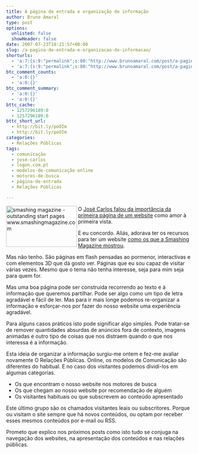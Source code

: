 ```yaml
---
title: A página de entrada e organização de informação
author: Bruno Amaral
type: post
options:
  unlisted: false
  showHeader: false
date: 2007-07-23T18:21:57+00:00
slug: /a-pagina-de-entrada-e-organizacao-de-informacao/
shorturls:
  - 'a:7:{s:9:"permalink";s:80:"http://www.brunoamaral.com/post/a-pagina-de-entrada-e-organizacao-de-informacao/";s:7:"tinyurl";s:25:"http://tinyurl.com/ddass2";s:4:"isgd";s:17:"http://is.gd/pMUm";s:5:"bitly";s:19:"http://bit.ly/10mHr";s:5:"snipr";s:22:"http://snipr.com/ewmj8";s:5:"snurl";s:22:"http://snurl.com/ewmj8";s:7:"snipurl";s:24:"http://snipurl.com/ewmj8";}'
  - 'a:7:{s:9:"permalink";s:80:"http://www.brunoamaral.com/post/a-pagina-de-entrada-e-organizacao-de-informacao/";s:7:"tinyurl";s:25:"http://tinyurl.com/ddass2";s:4:"isgd";s:17:"http://is.gd/pMUm";s:5:"bitly";s:19:"http://bit.ly/10mHr";s:5:"snipr";s:22:"http://snipr.com/ewmj8";s:5:"snurl";s:22:"http://snurl.com/ewmj8";s:7:"snipurl";s:24:"http://snipurl.com/ewmj8";}'
btc_comment_counts:
  - 'a:0:{}'
  - 'a:0:{}'
btc_comment_summary:
  - 'a:0:{}'
  - 'a:0:{}'
bttc_cache:
  - 1257296189:0
  - 1257296189:0
bttc_short_url:
  - http://bit.ly/poOIm
  - http://bit.ly/poOIm
categories:
  - Relações Públicas
tags:
  - comunicação
  - josé-carlos
  - logon.com.pt
  - modelos-de-comunicação-online
  - motores-de-busca
  - página-de-entrada
  - Relações Públicas

---
```

<a href="http://www.brunoamaral.com/post/a-pagina-de-entrada-e-organizacao-de-informacao/smashing-magazine-outstanding-start-pages-wwwsmashingmagazinecom/" rel="attachment wp-att-441" title="smashing magazine - outstanding start pages www.smashingmagazine.com"><img src="/wp-content/uploads/2007/07/capital1.jpg" alt="smashing magazine - outstanding start pages www.smashingmagazine.com" align="left" height="111" width="192" /></a>O [José Carlos falou da importância da primeira página de um website][1] como amor à primeira vista.

E eu concordo. Aliás, adorava ter os recursos para ter um website [como os que a Smashing Magazine mostrou][2].

Mas não tenho. São páginas em flash pensadas ao pormenor, interactivas e com elementos 3D que dá gosto ver. Páginas que eu sou capaz de visitar várias vezes. Mesmo que o tema não tenha interesse, seja para mim seja para quem for.

Mas uma boa página pode ser construida recorrendo ao texto e à informação que queremos partilhar. Pode ser algo como um tipo de letra agradável e fácil de ler. Mas para ir mais longe podemos re-organizar a informação e esforçar-nos por fazer do nosso website uma experiência agradável.

Para alguns casos práticos isto pode significar algo simples. Pode tratar-se de remover quantidades absurdas de anúncios fora de contexto, imagens animadas e outro tipo de coisas que nos distraem quando o que nos interessa é a informação.

Esta ideia de organizar a informação surgiu-me ontem e fez-me avaliar novamente O Relações Públicas. Online, os modelos de Comunicação são diferentes do habitual. E no caso dos visitantes podemos dividi-los em algumas categorias.

  * Os que encontram o nosso website nos motores de busca
  * Os que chegam ao nosso website por recomendação de alguém
  * Os visitantes habituais ou que subscrevem ao conteúdo apresentado

Este último grupo são os chamados visitantes leais ou subscritores. Porque ou visitam o site sempre que há novos conteúdos, ou optam por receber esses mesmos conteúdos por e-mail ou RSS.

Prometo que explico nos próximos posts como isto tudo se conjuga na navegação dos websites, na apresentação dos conteúdos e nas relações públicas.

 [1]: http://logon.com.pt/2007/07/17/amor-a-primeira-vista/
 [2]: http://www.smashingmagazine.com/2007/07/17/exploring-design-outstanding-start-pages/